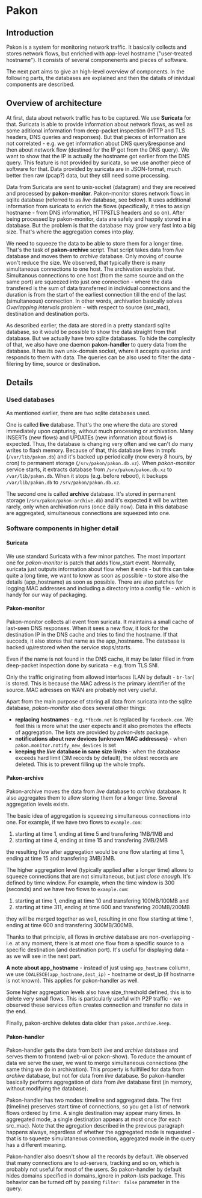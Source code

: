 # Pakon
## Introduction
Pakon is a system for monitoring network traffic. It basically collects and stores network flows, but enriched with app-level hostname ("user-treated hostname"). It consists of several componenents and pieces of software. 

The next part aims to give an high-level overview of components. In the following parts, the databases are explained and then the datails of inividual components are described.

## Overview of architecture

At first, data about network traffic has to be captured. We use **Suricata** for that. Suricata is able to provide information about network flows, as well as some aditional information from deep-packet inspection (HTTP and TLS headers, DNS queries and responses). But that pieces of information are not correlated - e.g. we get information about DNS query&response and then about network flow (destined for the IP got from the DNS query). We want to show that the IP is actually the hostname got earlier from the DNS query. This feature is not provided by suricata, so we use another piece of software for that. Data provided by suricata are in JSON-format, much better then raw (pcap?) data, but they still need some processing.

Data from Suricata are sent to unix-socket (datagram) and they are received and processed by **pakon-monitor**. Pakon-monitor stores network flows in sqlite database (referred to as *live* database, see below). It uses additional information from suricata to enrich the flows (specifically, it tries to assign hostname - from DNS information, HTTP&TLS headers and so on). After being processed by pakon-monitor, data are safely and happily stored in a database. But the problem is that the database may grow very fast into a big size. That's where the aggregation comes into play.

We need to squeeze the data to be able to store them for a longer time. That's the task of **pakon-archive** script. That script takes data from *live* database and moves them to *archive* database. Only moving of course won't reduce the size. We observed, that typically there is many simultaneous connections to one host. The archivation exploits that. Simultanous connections to one host (from the same source and on the same port) are squeezed into just one connection - where the data transfered is the sum of data transferred in individual connections and the duration is from the start of the earliest connection till the end of the last (simultaneous) connection. In other words, archivation basically solves *Overlapping intervals* problem - with respect to source (src_mac), destination and destination ports.

As described earlier, the data are stored in a pretty standard sqlite database, so it would be possible to show the data straight from that database. But we actually have two sqlite databases. To hide the complexity of that, we also have one daemon **pakon-handler** to query data from the database. It has its own unix-domain socket, where it accepts queries and responds to them with data. The queries can be also used to filter the data - filering by time, source or destination.

## Details

### Used databases

As mentioned earlier, there are two sqlite databases used.

One is called **live** database. That's the one where the data are stored immediately upon capturing, without much processing or archivation. Many INSERTs (new flows) and UPDATEs (new information about flow) is expected. Thus, the database is changing very often and we can't do many writes to flash memory. Because of that, this database lives in tmpfs (`/var/lib/pakon.db`) and it's backed up periodically (now every 8 hours, by cron) to permanent storage (`/srv/pakon/pakon.db.xz`). When *pakon-monitor* service starts, it extracts database from `/srv/pakon/pakon.db.xz` to `/var/lib/pakon.db`. When it stops (e.g. before reboot), it backups `/var/lib/pakon.db` to `/srv/pakon/pakon.db.xz`. 

The second one is called **archive** database. It's stored in permanent storage (`/srv/pakon/pakon-archive.db`) and it's expected it will be written rarely, only when archivation runs (once daily now). Data in this database are aggregated, simultaneous connections are squeezed into one.


### Software components in higher detail

#### Suricata

We use standard Suricata with a few minor patches. The most important one for *pakon-monitor* is patch that adds flow_start event. Normally, suricata just outputs information about flow when it ends - but this can take quite a long time, we want to know as soon as possible - to store also the details (app_hostname) as soon as possible. There are also patches for logging MAC addresses and including a directory into a config file - which is handy for our way of packaging.


#### Pakon-monitor

Pakon-monitor collects all event from suricata. It maintains a small cache of last-seen DNS responses. When it sees a new flow, it look for the destination IP in the DNS cache and tries to find the hostname. If that succeds, it also stores that name as the app_hostname. The database is backed up/restored when the service stops/starts.

Even if the name is not found in the DNS cache, it may be later filled in from deep-packet inspection done by suricata - e.g. from TLS SNI.

Only the traffic originating from allowed interfaces (LAN by default - `br-lan`) is stored. This is because the MAC adress is the primary identifier of the source. MAC adresses on WAN are probably not very useful.

Apart from the main purpose of storing all data from suricata into the sqlite database, *pakon-monitor* also does several other things:
 - **replacing hostnames** - e.g. `*fbcdn.net` is replaced by `facebook.com`. We feel this is more what the user expects and it also promotes the effects of aggregation. The lists are provided by *pakon-lists* package.
 - **notifications about new devices (unknown MAC addresses)** - when `pakon.monitor.notify_new_devices` is set
 - **keeping the *live* database in sane size limits** - when the database exceeds hard limit (3M records by default), the oldest records are deleted. This is to prevent filling up the whole tmpfs.
 
#### Pakon-archive

Pakon-archive moves the data from *live* database to *archive* database. It also aggregates them to allow storing them for a longer time. Several aggregation levels exists.

The basic idea of aggregation is squeezing simultaneous connections into one. For example, if we have two flows to `example.com`:
 1. starting at time 1, ending at time 5 and transfering 1MB/1MB and 
 2. starting at time 4, ending at time 15 and transfering 2MB/2MB

the resulting flow after aggregation would be one flow starting at time 1, ending at time 15 and transfering 3MB/3MB.

The higher aggregation level (typically applied after a longer time) allows to squeeze connections that are not simultaneous, but just *close enough*. It's defined by time window. For example, when the time window is 300 (seconds) and we have two flows to `example.com`:
 1. starting at time 1, ending at time 10 and transfering 100MB/100MB and 
 2. starting at time 311, ending at time 600 and transfering 200MB/200MB

they will be merged together as well, resulting in one flow starting at time 1, ending at time 600 and transfering 300MB/300MB.

Thanks to that principle, all flows in *archive* database are non-overlapping - i.e. at any moment, there is at most one flow from a specific source to a specific destination (and destination port). It's useful for displaying data - as we will see in the next part.

**A note about app_hostname** - instead of just using `app_hostname` collumn, we use `COALESCE(app_hostname,dest_ip)` - hostname or dest_ip (if hostname is not known). This applies for pakon-handler as well.

Some higher aggregation levels also have size_threshold defined, this is to delete very small flows. This is particularly useful with P2P traffic - we observed these services often creates connection and transfer no data in the end.

Finally, pakon-archive deletes data older than `pakon.archive.keep`.

#### Pakon-handler

Pakon-handler gets the data from both *live* and *archive* database and serves them to frontend (web-ui or pakon-show). To reduce the amount of data we serve the user, we want to merge simultaneous connections (the same thing we do in archivation). This property is fullfilled for data from *archive* database, but not for data from *live* database. So pakon-handler basically performs aggregation of data from *live* database first (in memory, without modifying the database).

Pakon-handler has two modes: timeline and aggregated data. The first (timeline) preserves start time of connections, so you get a list of network flows ordered by time. A single destination may appear many times. In aggregated mode, a single destination appears at most once (for each src_mac). Note that the agregation described in the previous paragraph happens always, regardless of whether the aggregated mode is requested - that is to squeeze simulataneous connection, aggregated mode in the query has a different meaning.

Pakon-handler also doesn't show all the records by default. We observed that many connections are to ad-servers, tracking and so on, which is probably not useful for most of the users. So pakon-handler by default hides domains specified in domains_ignore in *pakon-lists* package. This behavior can be turned off by passing `filter: false` parameter in the query.
